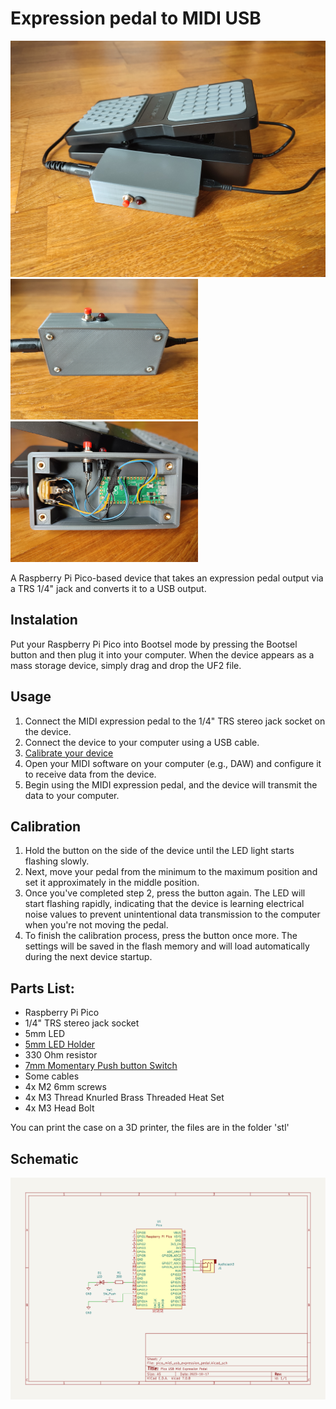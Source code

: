 # Expression pedal to MIDI USB

<img src=https://raw.githubusercontent.com/4DERT/expression-pedal-to-midi-usb/main/images/1.jpg width=600><br>
<img src=https://raw.githubusercontent.com/4DERT/expression-pedal-to-midi-usb/main/images/2.jpg width=300>
<img src=https://raw.githubusercontent.com/4DERT/expression-pedal-to-midi-usb/main/images/3.jpg width=300><br>

A Raspberry Pi Pico-based device that takes an expression pedal output via a TRS 1/4" jack and converts it to a USB output.

## Instalation
Put your Raspberry Pi Pico into Bootsel mode by pressing the Bootsel button and then plug it into your computer. When the device appears as a mass storage device, simply drag and drop the UF2 file.

## Usage 
1. Connect the MIDI expression pedal to the 1/4" TRS stereo jack socket on the device.
2. Connect the device to your computer using a USB cable.
3. [Calibrate your device](#calibration)
4. Open your MIDI software on your computer (e.g., DAW) and configure it to receive data from the device.
5. Begin using the MIDI expression pedal, and the device will transmit the data to your computer.

## Calibration
1. Hold the button on the side of the device until the LED light starts flashing slowly.
2. Next, move your pedal from the minimum to the maximum position and set it approximately in the middle position.
3. Once you've completed step 2, press the button again. The LED will start flashing rapidly, indicating that the device is learning electrical noise values to prevent unintentional data transmission to the computer when you're not moving the pedal.
4. To finish the calibration process, press the button once more. The settings will be saved in the flash memory and will load automatically during the next device startup.

## Parts List:
- Raspberry Pi Pico
- 1/4" TRS stereo jack socket
- 5mm LED 
- [5mm LED Holder](https://www.amazon.com/50Pcs-Holder-Socket-Light-emitting-Plastic/dp/B07NRX2YNL/ref=sr_1_8?crid=20D28FTM71WXZ&keywords=led%2Bsocket%2B5mm&qid=1697561539&sprefix=led%2Bsocket%2B5mm%2Caps%2C231&sr=8-8&th=1)
- 330 Ohm resistor
- [7mm Momentary Push button Switch](https://www.aliexpress.com/item/32790920961.html)
- Some cables
- 4x M2 6mm screws
- 4x M3 Thread Knurled Brass Threaded Heat Set
- 4x M3 Head Bolt

You can print the case on a 3D printer, the files are in the folder 'stl'

## Schematic
<img src=https://raw.githubusercontent.com/4DERT/expression-pedal-to-midi-usb/main/images/schematic.svg width=600><br>
